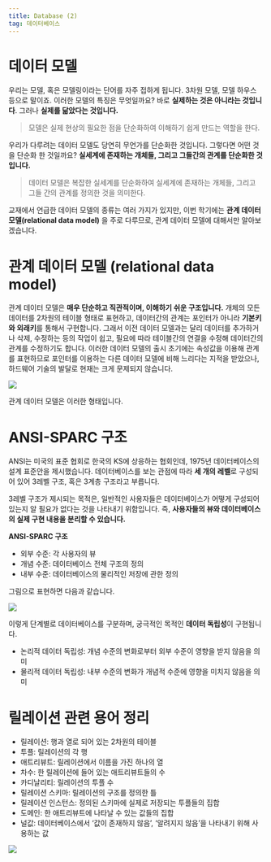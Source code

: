 ```yaml
---
title: Database (2)
tag: 데이터베이스
---
```


# 데이터 모델
우리는 모델, 혹은 모델링이라는 단어를 자주 접하게 됩니다. 3차원 모델, 모델 하우스 등으로 말이죠. 이러한 모델의 특징은 무엇일까요? 바로 **실제하는 것은 아니라는 것입니다**. 그러나 **실제를 닮았다는 것입니다.**

> 모델은 실제 현상의 필요한 점을 단순화하여 이해하기 쉽게 만드는 역할을 한다.
>

우리가 다루려는 데이터 모델도 당연히 무언가를 단순화한 것입니다. 그렇다면 어떤 것을 단순화 한 것일까요? **실세계에 존재하는 개체들, 그리고 그들간의 관계를 단순화한 것입니다.**

>데이터 모델은 복잡한 실세계를 단순화하여 실세계에 존재하는 개체들, 그리고 그들 간의 관계를 정의한 것을 의미한다.
>

교재에서 언급한 데이터 모델의 종류는 여러 가지가 있지만, 이번 학기에는 **관계 데이터 모델(relational data model)** 을 주로 다루므로, 관계 데이터 모델에 대해서만 알아보겠습니다.

# 관계 데이터 모델 (relational data model)
관계 데이터 모델은 **매우 단순하고 직관적이며, 이해하기 쉬운 구조입니다.** 개체의 모든 데이터를 2차원의 테이블 형태로 표현하고, 데이터간의 관계는 포인터가 아니라 **기본키와 외래키**를 통해서 구현합니다.
그래서 이전 데이터 모델과는 달리 데이터를 추가하거나 삭제, 수정하는 등의 작업이 쉽고, 필요에 따라 테이블간의 연결을 수정해 데이터간의 관계를 수정하기도 합니다.
이러한 데이터 모델의 출시 초기에는 속성값을 이용해 관계를 표현하므로 포인터를 이용하는 다른 데이터 모델에 비해 느리다는 지적을 받았으나, 하드웨어 기술의 발달로 현재는 크게 문제되지 않습니다.

![](https://i.ibb.co/MfZK4n3/image.jpg)

관계 데이터 모델은 이러한 형태입니다.

# ANSI-SPARC 구조
ANSI는 미국의 표준 협회로 한국의 KS에 상응하는 협회인데, 1975년 데이터베이스의 설계 표준안을 제시했습니다. 데이터베이스를 보는 관점에 따라 **세 개의 레벨**로 구성되어 있어 3레벨 구조, 혹은 3계층 구조라고 부릅니다.

3레벨 구조가 제시되는 목적은, 일반적인 사용자들은 데이터베이스가 어떻게 구성되어 있는지 알 필요가 없다는 것을 나타내기 위함입니다. 즉, **사용자들의 뷰와 데이터베이스의 실제 구현 내용을 분리할 수 있습니다.**

**ANSI-SPARC 구조**

* 외부 수준: 각 사용자의 뷰
* 개념 수준: 데이터베이스 전체 구조의 정의
* 내부 수준: 데이터베이스의 물리적인 저장에 관한 정의

그림으로 표현하면 다음과 같습니다.

![](https://i.ibb.co/BTybtMQ/image.jpg)

이렇게 단계별로 데이터베이스를 구분하며, 궁극적인 목적인 **데이터 독립성**이 구현됩니다.

* 논리적 데이터 독립성: 개념 수준의 변화로부터 외부 수준이 영향을 받지 않음을 의미
* 물리적 데이터 독립성: 내부 수준의 변화가 개념적 수준에 영향을 미치지 않음을 의미

# 릴레이션 관련 용어 정리
* 릴레이션: 행과 열로 되어 있는 2차원의 테이블
* 투플: 릴레이션의 각 행
* 애트리뷰트: 릴레이션에서 이름을 가진 하나의 열
* 차수: 한 릴레이션에 들어 있는 애트리뷰트들의 수
* 카디날리티: 릴레이션의 투플 수
* 릴레이션 스키마: 릴레이션의 구조를 정의한 틀
* 릴레이션 인스턴스: 정의된 스키마에 실제로 저장되는 투플들의 집합
* 도메인: 한 애트리뷰트에 나타날 수 있는 값들의 집합
* 널값: 데이터베이스에서 ‘값이 존재하지 않음’, ‘알려지지 않음’을 나타내기 위해 사용하는 값

![](https://i.ibb.co/51qvf6D/image.jpg)
